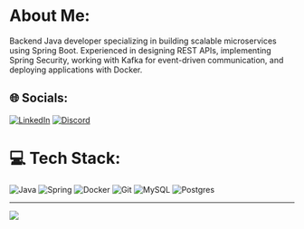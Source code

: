 #  About Me:
Backend Java developer specializing in building scalable microservices using Spring Boot. Experienced in designing REST APIs, implementing Spring Security, working with Kafka for event-driven communication, and deploying applications with Docker.

## 🌐 Socials:
[![LinkedIn](https://img.shields.io/badge/LinkedIn-%230077B5.svg?logo=linkedin&logoColor=white)](https://www.linkedin.com/in/serhii-leniv-b86b4a365/) 
[![Discord](https://img.shields.io/badge/Discord-kiova-%237289DA.svg?logo=discord&logoColor=white)](https://discordapp.com/users/570285132481560577)

# 💻 Tech Stack:
![Java](https://img.shields.io/badge/java-%23ED8B00.svg?style=for-the-badge&logo=openjdk&logoColor=white) ![Spring](https://img.shields.io/badge/spring-%236DB33F.svg?style=for-the-badge&logo=spring&logoColor=white) ![Docker](https://img.shields.io/badge/docker-%230db7ed.svg?style=for-the-badge&logo=docker&logoColor=white) ![Git](https://img.shields.io/badge/git-%23F05033.svg?style=for-the-badge&logo=git&logoColor=white) ![MySQL](https://img.shields.io/badge/mysql-4479A1.svg?style=for-the-badge&logo=mysql&logoColor=white) ![Postgres](https://img.shields.io/badge/postgres-%23316192.svg?style=for-the-badge&logo=postgresql&logoColor=white)

---
[![](https://visitcount.itsvg.in/api?id=Sheruq&icon=0&color=0)](https://visitcount.itsvg.in)

<!-- Proudly created with GPRM ( https://gprm.itsvg.in ) -->
